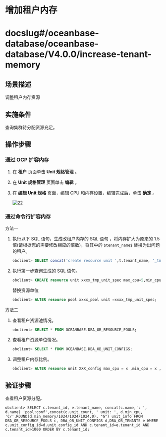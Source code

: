 增加租户内存
===========================

# docslug#/oceanbase-database/oceanbase-database/V4.0.0/increase-tenant-memory

场景描述
-------------------------

调整租户内存资源

实施条件
-------------------------

查询集群待分配资源充足。

操作步骤
-------------------------

### 通过 OCP 扩容内存

1. 在 **租户** 页面单击 **Unit 规格管理** 。

2. 在 **Unit 规格管理** 页面单击 **编辑** 。

3. 在 **编辑 Unit 规格** 页面，编辑 CPU 和内存设置，编辑完成后，单击 **确定** 。

   ![22](https://help-static-aliyun-doc.aliyuncs.com/assets/img/zh-CN/8768832461/p360788.png)

### 通过命令行扩容内存

方法一

1. 执行以下 SQL 语句，生成改租户内存的 SQL 语句 ，将内存扩大为原来的 1.5 倍(请根据您的需要修改相应的倍数)，将其中的 `$tenant_name$` 替换为出问题的租户。

   ```sql
   obclient> SELECT concat('create resource unit ',t.tenant_name, '_tmp_unit_spec max_cpu=',c.max_cpu, ', min_cpu=', c.min_cpu,',max_memory=', round(c.max_memory * 1.5),', min_memory = ', round(c.min_memory *1.5), ', max_iops = ', c.max_iops, ',min_iops = ', c.min_iops,' , max_disk_size= ', c.max_disk_size, ', max_session_num= ', c.max_session_num, '; alterresource pool ', r.name, ' unit = ', t.tenant_name,'_tmp_unit_spec') asexecute_sql FROM __all_tenant t,__all_resource_pool r,__all_unit_config c WHEREt.tenant_id = r.tenant_id and r.unit_config_id =c.unit_config_id andt.tenant_name = '$tenant_name$';
   ```

2. 执行第一步查询生成的 SQL 语句。

   ```sql
   obclient> CREATE resource unit xxxx_tmp_unit_spec max_cpu=5,min_cpu=2.5,memory_size='2G', max_iops =10000,min_iops = 5000;
   ```

   替换资源单位

   ```sql
   obclient> ALTER resource pool xxxx_pool unit =xxxx_tmp_unit_spec;
   ```

方法二

1. 查看租户资源池情况。

   ```sql
   obclient> SELECT * FROM OCEANBASE.DBA_OB_RESOURCE_POOLS;
   ```

2. 查看租户资源单位情况。

   ```sql
   obclient> SELECT * FROM OCEANBASE.DBA_OB_UNIT_CONFIGS;
   ```

3. 调整租户内存比例。

   ```sql
   obclient> ALTER resource unit XXX_config max_cpu = x ,min_cpu = x ,memory_size ='xxxG';
   ```

验证步骤
-------------------------

查看租户资源分配。

```unknow
obclient> SELECT c.tenant_id, e.tenant_name, concat(c.name,': ', d.name) 'pool:conf',concat(c.unit_count, ' unit: ', d.min_cpu, 'C/',ROUND(d.min_memory/1024/1024/1024,0), "G") unit_info FROM DBA_OB_RESOURCE_POOLS c, DBA_OB_UNIT_CONFIGS d,DBA_OB_TENANTS e WHERE c.unit_config_id=d.unit_config_id AND c.tenant_id=e.tenant_id AND c.tenant_id>1000 ORDER BY c.tenant_id;
```
